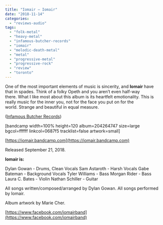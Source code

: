 ```yaml
---
title: "Iomair – Iomair"
date: "2018-11-14"
categories: 
  - "reviews-audio"
tags: 
  - "folk-metal"
  - "heavy-metal"
  - "infamous-butcher-records"
  - "iomair"
  - "melodic-death-metal"
  - "metal"
  - "progressive-metal"
  - "progressive-rock"
  - "review"
  - "toronto"
---
```


One of the most important elements of music is sincerity, and **Iomair** have that in spades. Think of a folky Opeth and you aren’t even half-way there. What I like most about this album is its heartfelt emotionality. This is really music for the inner you, not for the face you put on for the world. Strange and beautiful in equal measure.

([Infamous Butcher Records](https://infamousbutcherrecords.bandcamp.com/))

\[bandcamp width=100% height=120 album=204264747 size=large bgcol=ffffff linkcol=0687f5 tracklist=false artwork=small\]

[https://iomair.bandcamp.com](https://iomair.bandcamp.com)

Released September 21, 2018.

**Iomair is:**

Dylan Gowan - Drums, Clean Vocals Sam Astaroth - Harsh Vocals Gabe Bateman - Background Vocals Tyler Williams - Bass Morgan Rider - Bass Laura C. Bates - Violin Nathan Schiller - Guitar

All songs written/composed/arranged by Dylan Gowan. All songs performed by Iomair.

Album artwork by Marie Cher.

[https://www.facebook.com/iomairband](https://www.facebook.com/iomairband)
